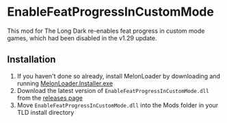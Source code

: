 # EnableFeatProgressInCustomMode

This mod for The Long Dark re-enables feat progress in custom mode games, which had been disabled in the v1.29 update.

## Installation

1. If you haven't done so already, install MelonLoader by downloading and running [MelonLoader.Installer.exe](https://github.com/HerpDerpinstine/MelonLoader/releases/latest/download/MelonLoader.Installer.exe)
2. Download the latest version of `EnableFeatProgressInCustomMode.dll` from the [releases page](https://github.com/zeobviouslyfakeacc/EnableFeatProgressInCustomMode/releases)
3. Move `EnableFeatProgressInCustomMode.dll` into the Mods folder in your TLD install directory
